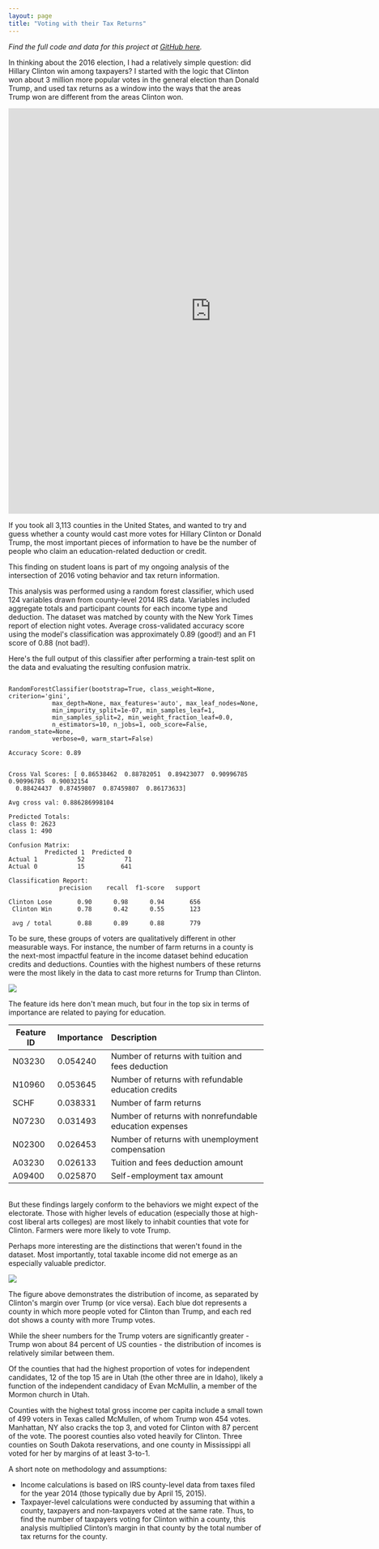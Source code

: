 ```yaml
---
layout: page
title: "Voting with their Tax Returns"
---
```

*Find the full code and data for this project at [GitHub here](https://github.com/austinbrian/portfolio/tree/master/tax_votes).*

In thinking about the 2016 election, I had a relatively simple question: did Hillary Clinton win among taxpayers? I started with the logic that Clinton won about 3 million more popular votes in the general election than Donald Trump, and used tax returns as a window into the ways that the areas Trump won are different from the areas Clinton won.

<iframe width="800" height="800" src="https://public.tableau.com/views/Clinton-TrumpMarginbyCounty/Story1?:embed=y&:display_count=yes" frameborder="0" allowfullscreen></iframe>

If you took all 3,113 counties in the United States, and wanted to try and guess whether a county would cast more votes for Hillary Clinton or Donald Trump, the most important pieces of information to have be the number of people who claim an education-related deduction or credit.

This finding on student loans is part of my ongoing analysis of the intersection of 2016 voting behavior and tax return information.

This analysis was performed using a random forest classifier, which used 124 variables drawn from county-level 2014 IRS data. Variables included aggregate totals and participant counts for each income type and deduction. The dataset was matched by county with the New York Times report of election night votes. Average cross-validated accuracy score using the model's classification was approximately 0.89 (good!) and an F1 score of 0.88 (not bad!).   

Here's the full output of this classifier after performing a train-test split on the data and evaluating the resulting confusion matrix.
```

RandomForestClassifier(bootstrap=True, class_weight=None, criterion='gini',
            max_depth=None, max_features='auto', max_leaf_nodes=None,
            min_impurity_split=1e-07, min_samples_leaf=1,
            min_samples_split=2, min_weight_fraction_leaf=0.0,
            n_estimators=10, n_jobs=1, oob_score=False, random_state=None,
            verbose=0, warm_start=False)

Accuracy Score:	0.89


Cross Val Scores: [ 0.86538462  0.88782051  0.89423077  0.90996785  0.90996785  0.90032154
  0.88424437  0.87459807  0.87459807  0.86173633]

Avg cross val: 0.886286998104

Predicted Totals:
class 0: 2623
class 1: 490

Confusion Matrix:
          Predicted 1  Predicted 0
Actual 1           52           71
Actual 0           15          641

Classification Report:
              precision    recall  f1-score   support

Clinton Lose       0.90      0.98      0.94       656
 Clinton Win       0.78      0.42      0.55       123

 avg / total       0.88      0.89      0.88       779

```


To be sure, these groups of voters are qualitatively different in other measurable ways. For instance, the number of farm returns in a county is the next-most impactful feature in the income dataset behind education credits and deductions. Counties with the highest numbers of these returns were the most likely in the data to cast more returns for Trump than Clinton.

![](https://raw.githubusercontent.com/austinbrian/blog/master/images/clinton_feature_importances_bar.png)

The feature ids here don't mean much, but four in the top six in terms of importance are related to paying for education.

Feature ID | Importance| Description
----|----|:----|
N03230 | 0.054240| Number of returns with tuition and fees deduction
N10960| 0.053645| Number of returns with refundable education credits
 SCHF| 0.038331|Number of farm returns
N07230 | 0.031493| Number of returns with nonrefundable education expenses
N02300 | 0.026453|Number of returns with unemployment compensation
A03230 | 0.026133|Tuition and fees deduction amount
A09400 | 0.025870|Self-employment tax amount

<br>
But these findings largely conform to the behaviors we might expect of the electorate. Those with higher levels of education (especially those at high-cost liberal arts colleges) are most likely to inhabit counties that vote for Clinton. Farmers were more likely to vote Trump.

Perhaps more interesting are the distinctions that weren't found in the dataset. Most importantly, total taxable income did not emerge as an especially valuable predictor.   


![](https://raw.githubusercontent.com/austinbrian/blog/master/images/agi_pp_vs_clinton.png)
<br>

The figure above demonstrates the distribution of income, as separated by Clinton's margin over Trump (or vice versa). Each blue dot represents a county in which more people voted for Clinton than Trump, and each red dot shows a county with more Trump votes.

While the sheer numbers for the Trump voters are significantly greater - Trump won about 84 percent of US counties - the distribution of incomes is relatively similar between them.

Of the counties that had the highest proportion of votes for independent candidates, 12 of the top 15 are in Utah (the other three are in Idaho), likely a function of the independent candidacy of Evan McMullin, a member of the Mormon church in Utah.

Counties with the highest total gross income per capita include a small town of 499 voters in Texas called McMullen, of whom Trump won 454 votes. Manhattan, NY also cracks the top 3, and voted for Clinton with 87 percent of the vote.
The poorest counties also voted heavily for Clinton. Three counties on South Dakota reservations, and one county in Mississippi all voted for her by margins of at least 3-to-1.



A short note on methodology and assumptions:

* Income calculations is based on IRS county-level data from taxes filed for the year 2014 (those typically due by April 15, 2015).
* Taxpayer-level calculations were conducted by assuming that within a county, taxpayers and non-taxpayers voted at the same rate. Thus, to find the number of taxpayers voting for Clinton within a county, this analysis multiplied Clinton’s margin in that county by the total number of tax returns for the county.

